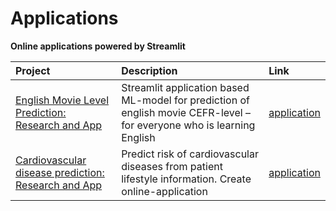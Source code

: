 # Applications

**Online applications powered by Streamlit**

| Project               | Description           | Link          |
|:----------------------|:----------------------|:--------------|
| [English Movie Level Prediction: Research and App](https://github.com/Nanobelka/english_subtitles_level) | Streamlit application based ML-model for prediction of english movie CEFR-level – for everyone who is learning English | [application](https://movie-level.streamlit.app/) |
| [Cardiovascular disease prediction: Research and App](https://github.com/Nanobelka/cardiovascular_disease_prediction) | Predict risk of cardiovascular diseases from patient lifestyle information. Create online-application | [application](https://cardiovascular-disease-prediction.streamlit.app/) |

